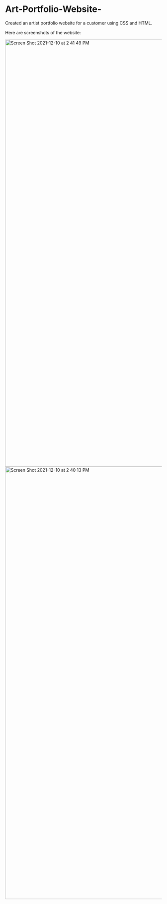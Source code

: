 # Art-Portfolio-Website-
Created an artist portfolio website for a customer using CSS and HTML.

Here are screenshots of the website: 

<img width="1372" alt="Screen Shot 2021-12-10 at 2 41 49 PM" src="https://user-images.githubusercontent.com/67278226/145632285-64386c6e-1bbb-40c0-8d6c-8678f8f2f2e5.png">


<img width="1389" alt="Screen Shot 2021-12-10 at 2 40 13 PM" src="https://user-images.githubusercontent.com/67278226/145632172-b6e2b926-b022-4f28-a09a-2e9ee621c6d0.png">

